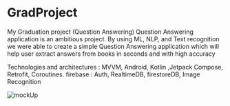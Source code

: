 # GradProject

My Graduation project (Question Answering)
Question Answering application is an ambitious project. By using ML, NLP, and Text recognition we were able to create a simple Question Answering application which will help user extract answers from books in seconds and with high accuracy

Technologies and architectures  : MVVM, Android, Kotlin ,Jetpack Compose, Retrofit, Coroutines.
firebase : Auth, RealtimeDB, firestoreDB, Image Recognition

![mockUp](https://user-images.githubusercontent.com/72823171/153439198-d49c8f75-bbb5-4b9b-a7e2-284bd43c61d6.png)
